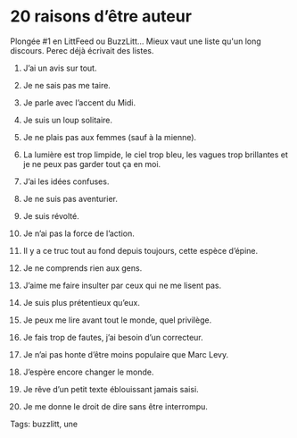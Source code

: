 # 20 raisons d’être auteur

Plongée #1 en LittFeed ou BuzzLitt… Mieux vaut une liste qu'un long discours. Perec déjà écrivait des listes.

1. J’ai un avis sur tout.

2. Je ne sais pas me taire.

3. Je parle avec l’accent du Midi.

4. Je suis un loup solitaire.

5. Je ne plais pas aux femmes (sauf à la mienne).

6. La lumière est trop limpide, le ciel trop bleu, les vagues trop brillantes et je ne peux pas garder tout ça en moi.

7. J’ai les idées confuses.

8. Je ne suis pas aventurier.

9. Je suis révolté.

10. Je n’ai pas la force de l’action.

11. Il y a ce truc tout au fond depuis toujours, cette espèce d’épine.

12. Je ne comprends rien aux gens.

13. J’aime me faire insulter par ceux qui ne me lisent pas.

14. Je suis plus prétentieux qu’eux.

15. Je peux me lire avant tout le monde, quel privilège.

16. Je fais trop de fautes, j’ai besoin d’un correcteur.

17. Je n’ai pas honte d’être moins populaire que Marc Levy.

18. J’espère encore changer le monde.

19. Je rêve d’un petit texte éblouissant jamais saisi.

20. Je me donne le droit de dire sans être interrompu.

Tags: buzzlitt, une